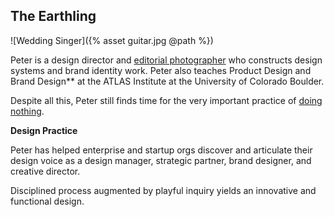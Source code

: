 
## The Earthling

![Wedding Singer]({% asset guitar.jpg @path %})

Peter is a design director and [editorial photographer](https://petermcewen.photos) who constructs design systems and brand identity work. Peter also teaches Product Design and Brand Design** at the ATLAS Institute at the University of Colorado Boulder.

Despite all this, Peter still finds time for the very important practice of [doing nothing](https://thefield.us).

**Design Practice**

Peter has helped enterprise and startup orgs discover and articulate their design voice as a design manager, strategic partner, brand designer, and creative director.

Disciplined process augmented by playful inquiry yields an innovative and functional design.
